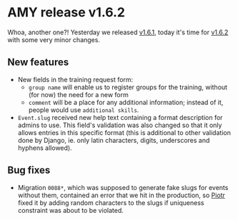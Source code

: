 # AMY release v1.6.2

Whoa, another one?! Yesterday we released [v1.6.1][], today it's time for
[v1.6.2][] with some very minor changes.

## New features

* New fields in the training request form:
    * `group name` will enable us to register groups for the training, without
      (for now) the need for a new form
    * `comment` will be a place for any additional information; instead of it,
      people would use `additional skills`.
* `Event.slug` received new help text containing a format description for
  admins to use.  This field's validation was also changed so that it only
  allows entries in this specific format (this is additional to other
  validation done by Django, ie. only latin characters, digits, underscores and
  hyphens allowed).

## Bug fixes

* Migration `0088*`, which was supposed to generate fake slugs for events
  without them, contained an error that we hit in the production, so [Piotr][] fixed it
  by adding random characters to the slugs if uniqueness constraint was about
  to be violated.

[v1.6.1]: https://github.com/swcarpentry/amy/milestones/v1.6.1
[v1.6.2]: https://github.com/swcarpentry/amy/milestones/v1.6.2
[Piotr]: https://github.com/pbanaszkiewicz
